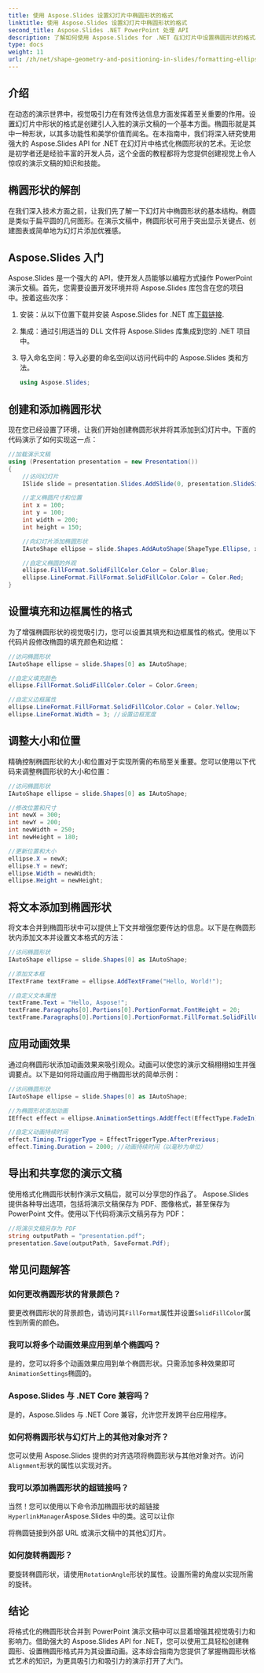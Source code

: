 ```yaml
---
title: 使用 Aspose.Slides 设置幻灯片中椭圆形状的格式
linktitle: 使用 Aspose.Slides 设置幻灯片中椭圆形状的格式
second_title: Aspose.Slides .NET PowerPoint 处理 API
description: 了解如何使用 Aspose.Slides for .NET 在幻灯片中设置椭圆形状的格式。本分步指南提供了代码示例并解答了常见问题解答。
type: docs
weight: 11
url: /zh/net/shape-geometry-and-positioning-in-slides/formatting-ellipse-shape/
---
```


## 介绍

在动态的演示世界中，视觉吸引力在有效传达信息方面发挥着至关重要的作用。设置幻灯片中形状的格式是创建引人入胜的演示文稿的一个基本方面。椭圆形就是其中一种形状，以其多功能性和美学价值而闻名。在本指南中，我们将深入研究使用强大的 Aspose.Slides API for .NET 在幻灯片中格式化椭圆形状的艺术。无论您是初学者还是经验丰富的开发人员，这个全面的教程都将为您提供创建视觉上令人惊叹的演示文稿的知识和技能。

## 椭圆形状的解剖

在我们深入技术方面之前，让我们先了解一下幻灯片中椭圆形状的基本结构。椭圆是类似于扁平圆的几何图形。在演示文稿中，椭圆形状可用于突出显示关键点、创建图表或简单地为幻灯片添加优雅感。

## Aspose.Slides 入门

Aspose.Slides 是一个强大的 API，使开发人员能够以编程方式操作 PowerPoint 演示文稿。首先，您需要设置开发环境并将 Aspose.Slides 库包含在您的项目中。按着这些次序：

1. 安装：从以下位置下载并安装 Aspose.Slides for .NET 库[下载链接](https://releases.aspose.com/slides/net/).

2. 集成：通过引用适当的 DLL 文件将 Aspose.Slides 库集成到您的 .NET 项目中。

3. 导入命名空间：导入必要的命名空间以访问代码中的 Aspose.Slides 类和方法。
   
   ```csharp
   using Aspose.Slides;
   ```

## 创建和添加椭圆形状

现在您已经设置了环境，让我们开始创建椭圆形状并将其添加到幻灯片中。下面的代码演示了如何实现这一点：

```csharp
//加载演示文稿
using (Presentation presentation = new Presentation())
{
    //访问幻灯片
    ISlide slide = presentation.Slides.AddSlide(0, presentation.SlideSize);

    //定义椭圆尺寸和位置
    int x = 100;
    int y = 100;
    int width = 200;
    int height = 150;

    //向幻灯片添加椭圆形状
    IAutoShape ellipse = slide.Shapes.AddAutoShape(ShapeType.Ellipse, x, y, width, height);

    //自定义椭圆的外观
    ellipse.FillFormat.SolidFillColor.Color = Color.Blue;
    ellipse.LineFormat.FillFormat.SolidFillColor.Color = Color.Red;
}
```

## 设置填充和边框属性的格式

为了增强椭圆形状的视觉吸引力，您可以设置其填充和边框属性的格式。使用以下代码片段修改椭圆的填充颜色和边框：

```csharp
//访问椭圆形状
IAutoShape ellipse = slide.Shapes[0] as IAutoShape;

//自定义填充颜色
ellipse.FillFormat.SolidFillColor.Color = Color.Green;

//自定义边框属性
ellipse.LineFormat.FillFormat.SolidFillColor.Color = Color.Yellow;
ellipse.LineFormat.Width = 3; //设置边框宽度
```

## 调整大小和位置

精确控制椭圆形状的大小和位置对于实现所需的布局至关重要。您可以使用以下代码来调整椭圆形状的大小和位置：

```csharp
//访问椭圆形状
IAutoShape ellipse = slide.Shapes[0] as IAutoShape;

//修改位置和尺寸
int newX = 300;
int newY = 200;
int newWidth = 250;
int newHeight = 180;

//更新位置和大小
ellipse.X = newX;
ellipse.Y = newY;
ellipse.Width = newWidth;
ellipse.Height = newHeight;
```

## 将文本添加到椭圆形状

将文本合并到椭圆形状中可以提供上下文并增强您要传达的信息。以下是在椭圆形状内添加文本并设置文本格式的方法：

```csharp
//访问椭圆形状
IAutoShape ellipse = slide.Shapes[0] as IAutoShape;

//添加文本框
ITextFrame textFrame = ellipse.AddTextFrame("Hello, World!");

//自定义文本属性
textFrame.Text = "Hello, Aspose!";
textFrame.Paragraphs[0].Portions[0].PortionFormat.FontHeight = 20;
textFrame.Paragraphs[0].Portions[0].PortionFormat.FillFormat.SolidFillColor.Color = Color.White;
```

## 应用动画效果

通过向椭圆形状添加动画效果来吸引观众。动画可以使您的演示文稿栩栩如生并强调要点。以下是如何将动画应用于椭圆形状的简单示例：

```csharp
//访问椭圆形状
IAutoShape ellipse = slide.Shapes[0] as IAutoShape;

//为椭圆形状添加动画
IEffect effect = ellipse.AnimationSettings.AddEffect(EffectType.FadeIn);

//自定义动画持续时间
effect.Timing.TriggerType = EffectTriggerType.AfterPrevious;
effect.Timing.Duration = 2000; //动画持续时间（以毫秒为单位）
```

## 导出和共享您的演示文稿

使用格式化椭圆形状制作演示文稿后，就可以分享您的作品了。 Aspose.Slides 提供各种导出选项，包括将演示文稿保存为 PDF、图像格式，甚至保存为 PowerPoint 文件。使用以下代码将演示文稿另存为 PDF：

```csharp
//将演示文稿另存为 PDF
string outputPath = "presentation.pdf";
presentation.Save(outputPath, SaveFormat.Pdf);
```

## 常见问题解答

### 如何更改椭圆形状的背景颜色？
要更改椭圆形状的背景颜色，请访问其`FillFormat`属性并设置`SolidFillColor`属性到所需的颜色。

### 我可以将多个动画效果应用到单个椭圆吗？
是的，您可以将多个动画效果应用到单个椭圆形状。只需添加多种效果即可`AnimationSettings`椭圆的。

### Aspose.Slides 与 .NET Core 兼容吗？
是的，Aspose.Slides 与 .NET Core 兼容，允许您开发跨平台应用程序。

### 如何将椭圆形状与幻灯片上的其他对象对齐？
您可以使用 Aspose.Slides 提供的对齐选项将椭圆形状与其他对象对齐。访问`Alignment`形状的属性以实现对齐。

### 我可以添加椭圆形状的超链接吗？
当然！您可以使用以下命令添加椭圆形状的超链接`HyperlinkManager`Aspose.Slides 中的类。这可以让你

 将椭圆链接到外部 URL 或演示文稿中的其他幻灯片。

### 如何旋转椭圆形？
要旋转椭圆形状，请使用`RotationAngle`形状的属性。设置所需的角度以实现所需的旋转。

## 结论

将格式化的椭圆形状合并到 PowerPoint 演示文稿中可以显着增强其视觉吸引力和影响力。借助强大的 Aspose.Slides API for .NET，您可以使用工具轻松创建椭圆形、设置椭圆形格式并为其设置动画。这本综合指南为您提供了掌握椭圆形状格式艺术的知识，为更具吸引力和吸引力的演示打开了大门。